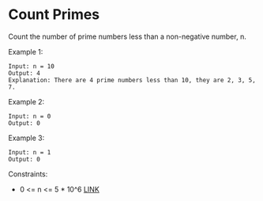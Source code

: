 # Count Primes #

Count the number of prime numbers less than a non-negative number, n.

Example 1:
```
Input: n = 10
Output: 4
Explanation: There are 4 prime numbers less than 10, they are 2, 3, 5, 7.
```

Example 2:
```
Input: n = 0
Output: 0
```

Example 3:
```
Input: n = 1
Output: 0
```

Constraints:
- 0 <= n <= 5 * 10^6
[LINK](https://leetcode.com/problems/count-primes/)